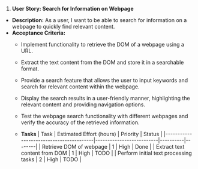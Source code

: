 1. **User Story: Search for Information on Webpage**
- **Description:** As a user, I want to be able to search for information on a webpage to quickly find relevant content.
- **Acceptance Criteria:**
    - Implement functionality to retrieve the DOM of a webpage using a URL.
    - Extract the text content from the DOM and store it in a searchable format.
    - Provide a search feature that allows the user to input keywords and search for relevant content within the webpage.
    - Display the search results in a user-friendly manner, highlighting the relevant content and providing navigation options.
    - Test the webpage search functionality with different webpages and verify the accuracy of the retrieved information.

    - **Tasks**
| Task                                    | Estimated Effort (hours) | Priority | Status |
|-----------------------------------------|--------------------------|----------|--------|
| Retrieve DOM of webpage                 | 1                        | High     | Done   |
| Extract text content from DOM           | 1                        | High     | TODO   |
| Perform initial text processing tasks   | 2                        | High     | TODO   |